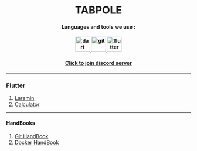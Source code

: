 <h1 align="center">
  TABPOLE
</h1>

  
<h4 align="center">Languages and tools we use :<h4>
  
<p align="center"> 
  <a href="https://dart.dev" target="_blank" rel="noreferrer"> 
    <img src="https://www.vectorlogo.zone/logos/dartlang/dartlang-icon.svg" alt="dart" width="40" height="40"/> 
  </a> 
    <a href="https://git-scm.com/" target="_blank" rel="noreferrer">
    <img src="https://www.vectorlogo.zone/logos/git-scm/git-scm-icon.svg" alt="git" width="40" height="40"/>
  </a>
  <a href="https://flutter.dev" target="_blank" rel="noreferrer"> 
    <img src="https://www.vectorlogo.zone/logos/flutterio/flutterio-icon.svg" alt="flutter" width="40" height="40"/> 
  </a> 
</p>


<h4 align="center">
  <a href="https://discord.gg/mFXvyddT" target="_blank">Click to join discord server</a>
</h4>
  
<hr>
  
<h3> Flutter </h3>

<ol>
  <li>
    <a href="https://github.com/tabpole/laramin" target="_blank">Laramin</a>
  </li>
  <li>
    <a href="https://github.com/tabpole/calculator" target="_blank">Calculator</a>
  </li>
</ol>
  
 <hr>
 
 <h4> HandBooks </h4>

<ol>
  <li>
    <a href="https://github.com/tabpole/git-handbook" target="_blank"> Git HandBook </a>
  </li>
  <li>
    <a href="https://github.com/tabpole/docker" target="_blank"> Docker HandBook </a>
  </li>
</ol>
